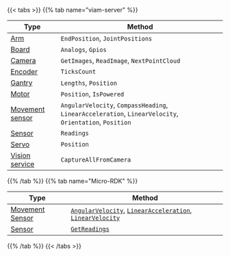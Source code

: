 {{< tabs >}}
{{% tab name="viam-server" %}}

<!-- prettier-ignore -->
| Type                                            | Method |
| ----------------------------------------------- | ------ |
| [Arm](/operate/reference/components/arm/)                         | `EndPosition`, `JointPositions` |
| [Board](/operate/reference/components/board/)                     | `Analogs`, `Gpios` |
| [Camera](/operate/reference/components/camera/)                   | `GetImages`, `ReadImage`, `NextPointCloud` |
| [Encoder](/operate/reference/components/encoder/)                 | `TicksCount` |
| [Gantry](/operate/reference/components/gantry/)                   | `Lengths`, `Position` |
| [Motor](/operate/reference/components/motor/)                     | `Position`, `IsPowered` |
| [Movement sensor](/operate/reference/components/movement-sensor/) | `AngularVelocity`, `CompassHeading`, `LinearAcceleration`, `LinearVelocity`, `Orientation`, `Position` |
| [Sensor](/operate/reference/components/sensor/)                   | `Readings` |
| [Servo](/operate/reference/components/servo/)                     | `Position` |
| [Vision service](/operate/reference/services/vision/)             | `CaptureAllFromCamera` |

{{% /tab %}}
{{% tab name="Micro-RDK" %}}

<!-- prettier-ignore -->
| Type | Method |
| ---- | ------ |
| [Movement Sensor](/operate/reference/components/movement-sensor/) | [`AngularVelocity`](/dev/reference/apis/components/movement-sensor/#getangularvelocity), [`LinearAcceleration`](/dev/reference/apis/components/movement-sensor/#getlinearacceleration), [`LinearVelocity`](/dev/reference/apis/components/movement-sensor/#getlinearvelocity) |
| [Sensor](/operate/reference/components/sensor/) | [`GetReadings`](/dev/reference/apis/components/sensor/#getreadings) |

{{% /tab %}}
{{< /tabs >}}
